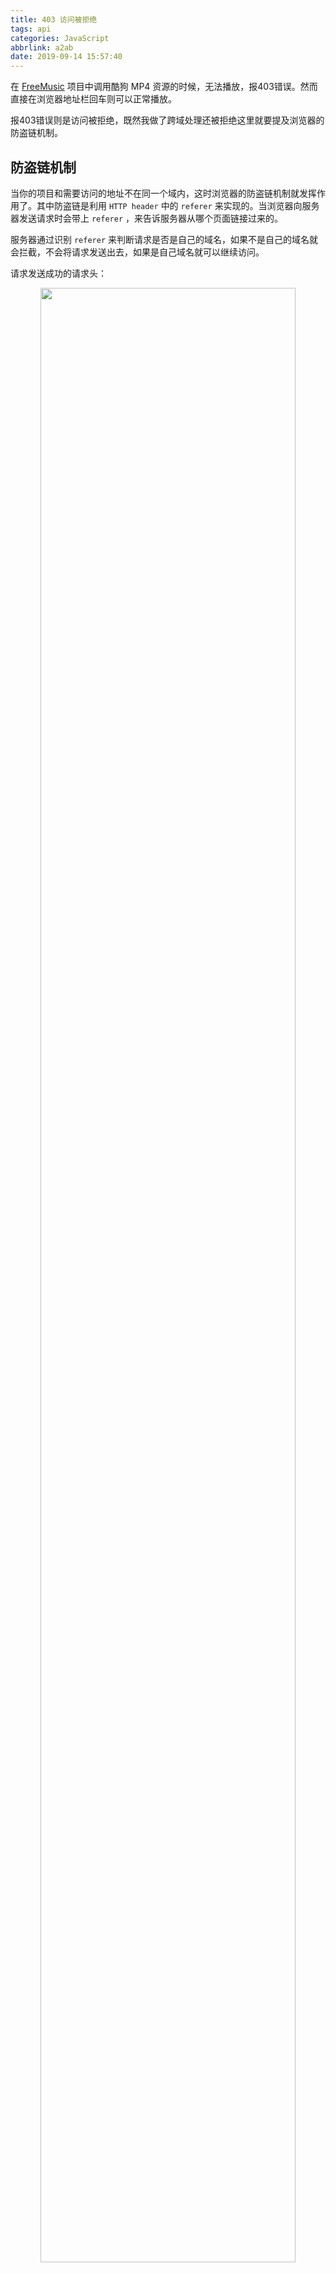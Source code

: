 ```yaml
---
title: 403 访问被拒绝
tags: api
categories: JavaScript
abbrlink: a2ab
date: 2019-09-14 15:57:40
---
```


在 [FreeMusic](https://github.com/Hrealm/freemusic) 项目中调用酷狗 MP4 资源的时候，无法播放，报403错误。然而直接在浏览器地址栏回车则可以正常播放。

报403错误则是访问被拒绝，既然我做了跨域处理还被拒绝这里就要提及浏览器的防盗链机制。

<!-- more -->

## 防盗链机制

当你的项目和需要访问的地址不在同一个域内，这时浏览器的防盗链机制就发挥作用了。其中防盗链是利用 `HTTP header` 中的 `referer` 来实现的。当浏览器向服务器发送请求时会带上 `referer` ，来告诉服务器从哪个页面链接过来的。

服务器通过识别 `referer` 来判断请求是否是自己的域名，如果不是自己的域名就会拦截，不会将请求发送出去，如果是自己域名就可以继续访问。

请求发送成功的请求头：

<div style="width:100%;height:100%;text-align:center;font-size: 0;"><img src="a2ab\1.jpg" width="90%" height="90%"/></div>
请求未发送成功的请求头：（会有Referer字段）

<div style="width:100%;height:100%;text-align:center;font-size: 0;"><img src="a2ab\2.jpg" width="90%" height="90%"/></div>
## 解决方法

这里我采用的是比较暴力的方法，直接在标签里加 `meta` 

`<meta name="referrer" content="never">`

在某些情况网站想要控制页面发送给服务器的 `referer` 信息时，可以使用 `referer metadata` 参数。

`referer` 的 `metadata` 属性可以设置 `content` 属性值为以下：

- default
- never
- always
- origin

`default` ：若当前页面使用的是 https 协议，而正要加载资源使用的是普通的 http 协议，则将 http header 中的 referer 置空；

`never` ：删除 http header 中的 referer，所有从当前页面发起的请求将不会携带 referer；

`always` ：不改变 http header 中的 referer 的值；

`origin` ：只发送 origin 部分；

